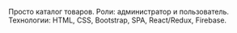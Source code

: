 Просто каталог товаров.
Роли: администратор и пользователь.
Технологии: HTML, CSS, Bootstrap, SPA, React/Redux, Firebase.
